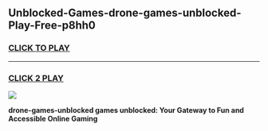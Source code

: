 
## Unblocked-Games-drone-games-unblocked-Play-Free-p8hh0
<h3>
<a href="https://premium76.site?title=drone-games-unblocked&ref=23A">CLICK TO PLAY</a></h3>
<hr>

<h3>
<a href="https://premium76.site?title=drone-games-unblocked&ref=23A">CLICK 2 PLAY</a>
  
</h3>

<a href="https://premium76.site?title=drone-games-unblocked&ref=23A"><img src="https://clearcache.store/games.png"></a>


**drone-games-unblocked games unblocked: Your Gateway to Fun and Accessible Online Gaming**
